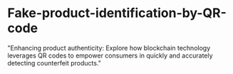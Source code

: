 # Fake-product-identification-by-QR-code
"Enhancing product authenticity: Explore how blockchain technology leverages QR codes to empower consumers in quickly and accurately detecting counterfeit products."
